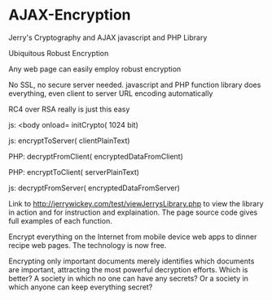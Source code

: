 AJAX-Encryption
===============
Jerry's Cryptography and AJAX javascript and PHP Library

Ubiquitous Robust Encryption

Any web page can easily employ robust encryption

No SSL, no secure server needed. javascript and PHP function library does everything, even client to server URL encoding automatically		

RC4 over RSA really is just this easy 

js: <body onload= initCrypto( 1024 bit)

js: encryptToServer( clientPlainText)

PHP: decryptFromClient( encryptedDataFromClient)

PHP: encryptToClient( serverPlainText)

js: decryptFromServer( encryptedDataFromServer)

Link to http://jerrywickey.com/test/viewJerrysLibrary.php to view the library in action and for instruction and explaination.  The page source code gives full examples of each function. 

Encrypt everything on the Internet from mobile device web apps to dinner recipe web pages. The technology is now free.

Encrypting only important documents merely identifies which documents are important, attracting the most powerful decryption efforts. Which is better? A society in which no one can have any secrets? Or a society in which anyone can keep everything secret?


